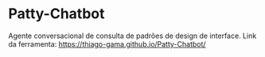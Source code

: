 # Patty-Chatbot
Agente conversacional de consulta de padrões de design de interface.
Link da ferramenta: https://thiago-gama.github.io/Patty-Chatbot/
